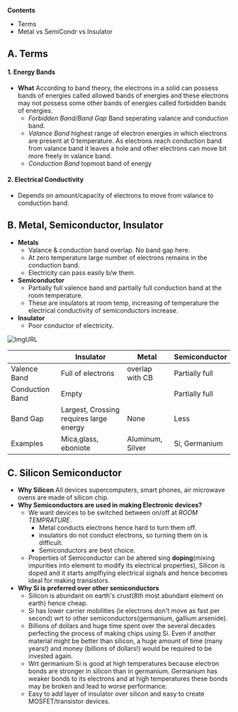 **Contents**
- Terms
- Metal vs SemiCondr vs Insulator

## A. Terms
#### 1. Energy Bands
  - **What** According to band theory, the electrons in a solid can possess bands of energies called allowed bands of energies and these electrons may not possess some other bands of energies called forbidden bands of energies. 
    - *Forbidden Band/Band Gap* Band seperating valance and conduction band.
    - *Valance Band* highest range of electron energies in which electrons are present at 0 temperature. As electrons reach conduction band from valance band it leaves a hole and other electrons can move bit more freely in valance band.
    - *Conduction Band* topmost band of energy
#### 2. Electrical Conductivity
  - Depends on amount/capacity of electrons to move from valance to conduction band.
  
## B. Metal, Semiconductor, Insulator
- **Metals**
  - Valance & conduction band overlap. No band gap here.
  - At zero temperature large number of electrons remains in the conduction band.
  - Electricity can pass easily b/w them.
- **Semiconductor**
  - Partially full valence band and partially full conduction band at the room temperature.
  - These are insulators at room temp, increasing of temperature the electrical conductivity of semiconductors increase.
- **Insulator**
  - Poor conductor of electricity.
  
![ImgURL](https://i.ibb.co/DLw6gHp/metal-insulator-semicond.png)  

| |Insulator|Metal|Semiconductor|
|---|---|---|---|
|Valence Band|Full of electrons| overlap with CB | Partially full|
|Conduction Band|Empty| |Partially full|
|Band Gap|Largest, Crossing requires large energy| None | Less |
|Examples| Mica,glass, eboniote|Aluminum, Silver|Si, Germanium|

## C. Silicon Semiconductor
- **Why Silicon** All devices supercomputers, smart phones, air microwave ovens are made of silicon chip.
- **Why Semiconductors are used in making Electronic devices?**
  - We want devices to be switched between on/off at *ROOM TEMPRATURE*. 
    - Metal conducts electrons hence hard to turn them off.
    - insulators do not conduct electrons, so turning them on is difficult. 
    - Semiconductors are best choice.
  - Properties of Semiconductor can be altered sing **doping**(mixing impurities into element to modify its electrical properties), Silicon is doped and it starts amplfiying electrical signals and hence becomes ideal for making transistors.
- **Why Si is preferred over other semiconductors**
  - Silicon is abundant on earth's crust(8th most abundant element on earth) hence cheap.
  - Si has lower carrier mobilities (ie electrons don't move as fast per second) wrt to other semiconductors(germanium, gallium arsenide).
  - Billions of dollars and huge time spent over the several decades perfecting the process of making chips using Si. Even if another material might be better than silicon, a huge amount of time (many years!) and money (billions of dollars!) would be required to be invested again.
  - Wrt germanium Si is good at high temperatures because electron bonds are stronger in silicon than in germanium. Germanium has weaker bonds to its electrons and at high temperatures these bonds may be broken and lead to worse performance.
  - Easy to add layer of insulator over silicon and easy to create MOSFET/transistor devices.
